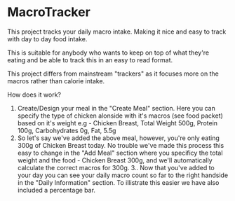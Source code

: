 # MacroTracker

This project tracks your daily macro intake. Making it nice and easy to track with day to day food intake.  

This is suitable for anybody who wants to keep on top of what they're eating and be able to track this in an easy to read format.

This project differs from mainstream "trackers" as it focuses more on the macros rather than calorie intake. 

How does it work?

1. Create/Design your meal in the "Create Meal" section. Here you can specify the type of chicken alonside with it's macros (see food packet) based on it's weight 
e.g - Chicken Breast,  Total Weight 500g, Protein 100g, Carbohydrates 0g, Fat, 5.5g
2. So let's say we've added the above meal, however, you're only eating 300g of Chicken Breast today. No trouble we've made this process this easy to change in the "Add Meal"
section where you  specificy the total weight and the food - Chicken Breast 300g, and we'll automatically calculate the correct macros for 300g. 
3.. Now that you've added to your day you can see your daily macro count so far to the right handside in the "Daily Information" section. To illistrate this easier we have also 
included a percentage bar. 
